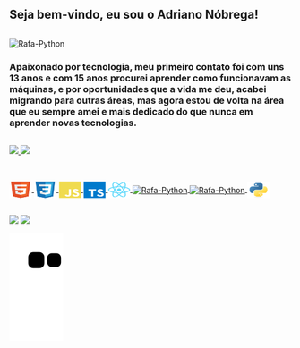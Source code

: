 ## Seja bem-vindo, eu sou o Adriano Nóbrega!
 ##
<img align="center" alt="Rafa-Python"  src="https://clubedosgeeks.com.br/wp-content/uploads/2016/01/dormrm.gif">

<h3>Apaixonado por tecnologia, meu primeiro contato foi com uns 13 anos e com 15 anos procurei aprender como funcionavam as máquinas, e por oportunidades que a vida me deu, acabei migrando para outras áreas, mas agora estou de volta na área que eu sempre amei e mais dedicado do que nunca em aprender novas tecnologias.</h3>

  ##

<div>
  <a href="https://github.com/adrianonobrega">
  <img height="180em" src="https://github-readme-stats.vercel.app/api?username=adrianonobrega&show_icons=true&theme=dracula&include_all_commits=true&count_private=true"/>
 <img height="180em" src="https://github-readme-stats.vercel.app/api?username=adrianonobrega&layout=compact&langs_count=7&theme=dracula"/>
 
</div>

  ##


<div style="display: inline_block"><br>
  <img align="center" alt="Rafa-HTML" height="30" width="40" src="https://raw.githubusercontent.com/devicons/devicon/master/icons/html5/html5-original.svg">
  <img align="center" alt="Rafa-CSS" height="30" width="40" src="https://raw.githubusercontent.com/devicons/devicon/master/icons/css3/css3-original.svg">
  <img align="center" alt="Rafa-Js" height="30" width="40" src="https://raw.githubusercontent.com/devicons/devicon/master/icons/javascript/javascript-plain.svg">
  <img align="center" alt="Rafa-Ts" height="30" width="40" src="https://raw.githubusercontent.com/devicons/devicon/master/icons/typescript/typescript-plain.svg">
  <img align="center" alt="Rafa-React" height="30" width="40" src="https://raw.githubusercontent.com/devicons/devicon/master/icons/react/react-original.svg">
<img align="center" alt="Rafa-Python" height="30" width="40" src="https://cdn.jsdelivr.net/gh/devicons/devicon/icons/nodejs/nodejs-original.svg">
<img align="center" alt="Rafa-Python" height="30" width="40" src="https://cdn.jsdelivr.net/gh/devicons/devicon/icons/postgresql/postgresql-plain-wordmark.svg">
 <img align="center" alt="Rafa-Python" height="30" width="40" src="https://raw.githubusercontent.com/devicons/devicon/master/icons/python/python-original.svg">
 
 <div> 

  ##
 
  <a href = "mailto:devadrianonobrega26@gmail.com"><img src="https://img.shields.io/badge/-Gmail-%23333?style=for-the-badge&logo=gmail&logoColor=white" target="_blank"></a>
  <a href="https://www.linkedin.com/in/adriano-n%C3%B3brega-05502516a" target="_blank"><img src="https://img.shields.io/badge/-LinkedIn-%230077B5?style=for-the-badge&logo=linkedin&logoColor=white" target="_blank"></a> 
 
  ![Snake animation](https://github.com/rafaballerini/rafaballerini/blob/output/github-contribution-grid-snake.svg)
 
</div>



